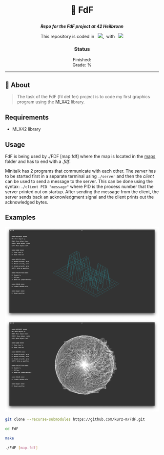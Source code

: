 <h1 align="center">
    <p>
        📓 FdF
    </p>
</h1>

<p align="center">
    <b><i>Repo for the FdF project at 42 Heilbronn</i></b>
</p>

<p align="center">
    This repository is coded in&nbsp&nbsp
    <a href="https://skillicons.dev">
        <img src="https://skillicons.dev/icons?i=c" />
    </a>
     &nbsp&nbspwith&nbsp&nbsp
    <a href="https://skillicons.dev">
        <img src="https://skillicons.dev/icons?i=neovim" />
    </a>
</p>

<h3 align="center">
    Status
</h3>

<p align="center">
    Finished: <br>
    Grade: %
</p>

---

## 💾 About
> The task of the FdF (fil det fer) project is to code my first graphics program using the [MLX42](https://github.com/codam-coding-college/MLX42) library.

## Requirements
* MLX42 library

## Usage
FdF is being used by ./FDF [map.fdf] where the map is located in the [maps](./maps/) folder and has to end with a _.fdf_.

Minitalk has 2 programs that communicate with each other. The _server_ has to be started first in a separate terminal using `./server`
and then the _client_ can be used to send a message to the server. This can be done using the syntax: `./client PID "message"`
where PID is the process number that the server printed out on startup. After sending the message from the client, 
the server sends back an acknowledgment signal and the client prints out the acknowledged bytes.

## Examples
![Basic example](./example_0.png)
![Sphere example](./example_1.png)

```bash
git clone --recurse-submodules https://github.com/kurz-m/FdF.git
```

```bash
cd FdF
```
```bash
make
```
```bash
./FdF [map.fdf]
```
